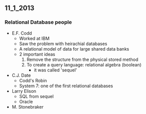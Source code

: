 ## 11_1_2013

### Relational Database people

- E.F. Codd
    - Worked at IBM
    - Saw the problem with heirachial databases
    - A relational model of data for large shared data banks
    - 2 important ideas
        1. Remove the structure from the physical stored method
        2. To create a query language: relational algebra (boolean)
            - it was called 'sequel'
- C.J. Date
    - Codd's Robin
    - System 7: one of the first relational databases
- Larry Elison
    - SQL from sequel
    - Oracle
- M. Stonebraker
